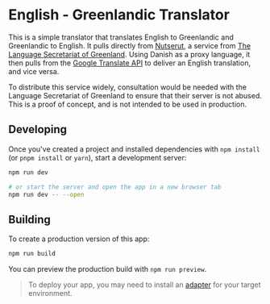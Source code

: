 # English - Greenlandic Translator

This is a simple translator that translates English to Greenlandic and Greenlandic to English. It pulls directly from [Nutserut](https://nutserut.gl/en), a service from [The Language Secretariat of Greenland](https://oqaasileriffik.gl/en/). Using Danish as a proxy language, it then pulls from the [Google Translate API](https://cloud.google.com/translate/docs/) to deliver an English translation, and vice versa.

To distribute this service widely, consultation would be needed with the Language Secretariat of Greenland to ensure that their server is not abused. This is a proof of concept, and is not intended to be used in production.

## Developing

Once you've created a project and installed dependencies with `npm install` (or `pnpm install` or `yarn`), start a development server:

```bash
npm run dev

# or start the server and open the app in a new browser tab
npm run dev -- --open
```

## Building

To create a production version of this app:

```bash
npm run build
```

You can preview the production build with `npm run preview`.

> To deploy your app, you may need to install an [adapter](https://kit.svelte.dev/docs/adapters) for your target environment.
